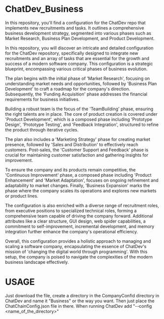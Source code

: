 # ChatDev_Business
In this repository, you'll find a configuration for the ChatDev repo that implements new recruitments and tasks. It outlines a comprehensive business development strategy, segmented into various phases such as Market Research, Business Plan Development, and Product Development.


In this repository, you will discover an intricate and detailed configuration for the ChatDev repository, specifically designed to integrate new recruitments and an array of tasks that are essential for the growth and success of a modern software company. This configuration is a strategic blueprint, encompassing various critical phases of business evolution.

The plan begins with the initial phase of 'Market Research', focusing on understanding market needs and opportunities, followed by 'Business Plan Development' to craft a roadmap for the company's direction. Subsequently, the 'Funding Acquisition' phase addresses the financial requirements for business initiatives.

Building a robust team is the focus of the 'TeamBuilding' phase, ensuring the right talents are in place. The core of product creation is covered under 'Product Development', which is a composed phase including 'Prototype Design', 'Prototype Testing', and 'Feedback Integration', structured to refine the product through iterative cycles.

The plan also includes a 'Marketing Strategy' phase for creating market presence, followed by 'Sales and Distribution' to effectively reach customers. Post-sales, the 'Customer Support and Feedback' phase is crucial for maintaining customer satisfaction and gathering insights for improvement.

To ensure the company and its products remain competitive, the 'Continuous Improvement' phase, a composed phase including 'Product Enhancement' and 'Market Adaptation', focuses on ongoing refinement and adaptability to market changes. Finally, 'Business Expansion' marks the phase where the company scales its operations and explores new markets or product lines.

The configuration is also enriched with a diverse range of recruitment roles, from executive positions to specialized technical roles, forming a comprehensive team capable of driving the company forward. Additional attributes like a clear structure, GUI design, web spider capabilities, a commitment to self-improvement, incremental development, and memory integration further enhance the company's operational efficiency.

Overall, this configuration provides a holistic approach to managing and scaling a software company, encapsulating the essence of ChatDev's mission of 'changing the digital world through programming'. With this setup, the company is poised to navigate the complexities of the modern business landscape effectively.


# USAGE

Just download the file, create a directory in the CompanyConfid directory in ChatDev and name it "Business" or the way you want. Then just place the ChatChainConfig.json file in there. 
When running ChatDev add "--config <name_of_the_directory>"
